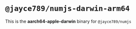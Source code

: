 # `@jayce789/numjs-darwin-arm64`

This is the **aarch64-apple-darwin** binary for `@jayce789/numjs`
